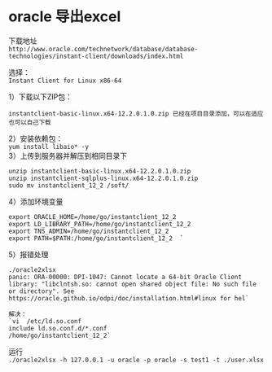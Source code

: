 # oracle 导出excel

下载地址  
`http://www.oracle.com/technetwork/database/database-technologies/instant-client/downloads/index.html`

选择：  
`Instant Client for Linux x86-64`  

1）下载以下ZIP包：

`instantclient-basic-linux.x64-12.2.0.1.0.zip 已经在项目目录添加，可以在适应也可以自己下载`

2）安装依赖包：  
`yum install libaio* -y`  
3）上传到服务器并解压到相同目录下  

``` 
unzip instantclient-basic-linux.x64-12.2.0.1.0.zip  
unzip instantclient-sqlplus-linux.x64-12.2.0.1.0.zip  
sudo mv instantclient_12_2 /soft/

```   
4）添加环境变量  

``` 
export ORACLE_HOME=/home/go/instantclient_12_2  
export LD_LIBRARY_PATH=/home/go/instantclient_12_2  
export TNS_ADMIN=/home/go/instantclient_12_2  
export PATH=$PATH:/home/go/instantclient_12_2  `

``` 

      
5）报错处理     

``` 
./oracle2xlsx 
panic: ORA-00000: DPI-1047: Cannot locate a 64-bit Oracle Client library: "libclntsh.so: cannot open shared object file: No such file or directory". See https://oracle.github.io/odpi/doc/installation.html#linux for hel`

解决：
`vi  /etc/ld.so.conf  
include ld.so.conf.d/*.conf
/home/go/instantclient_12_2`

``` 
  
  
运行  
`./oracle2xlsx -h 127.0.0.1 -u oracle -p oracle -s test1 -t ./user.xlsx`
